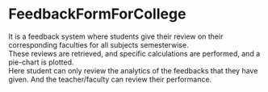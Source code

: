 # FeedbackFormForCollege
It is a feedback system where students give their review on their corresponding faculties for all subjects semesterwise.  
These reviews are retrieved, and specific calculations are performed, and a pie-chart is plotted.  
Here student can only review the analytics of the feedbacks that they have given. And the teacher/faculty can review their performance.

